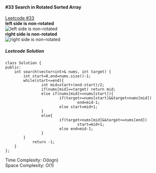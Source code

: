 #### #33 Search in Rotated Sorted Array
[Leetcode #33](https://leetcode.com/problems/search-in-rotated-sorted-array/)  
**left side is non-rotated**  
![left side is non-rotated](https://leetcode.com/problems/search-in-rotated-sorted-array/Figures/33/33_small_mid.png)  
**right side is non-rotated**  
![right side is non-rotated](https://leetcode.com/problems/search-in-rotated-sorted-array/Figures/33/33_big_mid.png)  
##### Leetcode Solution
```
class Solution {
public:
    int search(vector<int>& nums, int target) {
        int start=0,end=nums.size()-1;
        while(start<=end){
                int mid=start+(end-start)/2;
                if(nums[mid]==target) return mid;
                else if(nums[mid]>=nums[start]){
                        if(target>=nums[start]&&target<nums[mid])
                                end=mid-1;
                        else start=mid+1;
                }
                else{
                        if(target>nums[mid]&&target<=nums[end])
                                start=mid+1;
                        else end=mid-1;
                }
        }
            return -1;
    }
};
```
Time Complexity: O(logn)  
Space Complexity: O(1)  
